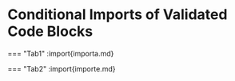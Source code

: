 # Conditional Imports of Validated Code Blocks

=== "Tab1"
    :import{importa.md}

=== "Tab2"
    :import{importe.md}
